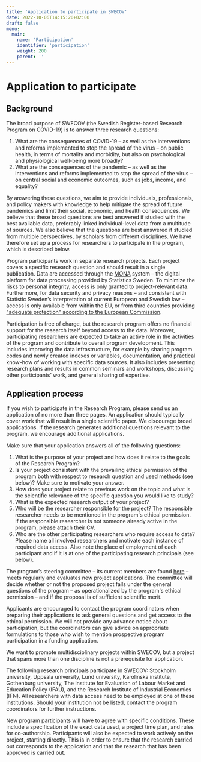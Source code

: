 ```yaml
---
title: 'Application to participate in SWECOV'
date: 2022-10-06T14:15:20+02:00
draft: false
menu:
  main:
    name: 'Participation'
    identifier: 'participation'
    weight: 200
    parent: ''
---
```


# Application to participate

## Background

The broad purpose of SWECOV (the Swedish Register-based Research Program on COVID-19) is to answer three research questions:

  1. What are the consequences of COVID-19 – as well as the interventions and reforms implemented to stop the spread of the virus – on public health, in terms of mortality and morbidity, but also on psychological and physiological well-being more broadly?
  2. What are the consequences of the pandemic – as well as the interventions and reforms implemented to stop the spread of the virus – on central social and economic outcomes, such as jobs, income, and equality?

By answering these questions, we aim to provide individuals, professionals, and policy makers with knowledge to help mitigate the spread of future pandemics and limit their social, economic, and health consequences. We believe that these broad questions are best answered if studied with the best available data, preferably linked individual-level data from a multitude of sources. We also believe that the questions are best answered if studied from multiple perspectives, by scholars from different disciplines. We have therefore set up a process for researchers to participate in the program, which is described below.

Program participants work in separate research projects. Each project covers a specific research question and should result in a single publication. Data are accessed through the [MONA](https://www.scb.se/en/services/ordering-data-and-statistics/ordering-microdata/mona--statistics-swedens-platform-for-access-to-microdata/) system – the digital platform for data processing provided by Statistics Sweden. To minimize the risks to personal integrity, access is only granted to project-relevant data. Furthermore, for data security and privacy reasons – and consistent with Statistic Sweden’s interpretation of current European and Swedish law – access is only available from within the EU, or from third countries providing ["adequate protection" according to the European Commission](https://ec.europa.eu/info/law/law-topic/data-protection/international-dimension-data-protection/adequacy-decisions_en).

Participation is free of charge, but the research program offers no financial support for the research itself beyond access to the data. Moreover, participating researchers are expected to take an active role in the activities of the program and contribute to overall program development. This includes improving the data infrastructure, for example by sharing program codes and newly created indexes or variables, documentation, and practical know-how of working with specific data sources. It also includes presenting research plans and results in common seminars and workshops, discussing other participants’ work, and general sharing of expertise.

## Application process

If you wish to participate in the Research Program, please send us an application of no more than three pages.  An application should typically cover work that will result in a single scientific paper. We discourage broad applications. If the research generates additional questions relevant to the program, we encourage additional applications.

Make sure that your application answers all of the following questions:

  1. What is the purpose of your project and how does it relate to the goals of the Research Program?
  2. Is your project consistent with the prevailing ethical permission of the program both with respect to research question and used methods (see below)? Make sure to motivate your answer.
  3. How does your project relate to previous work on the topic and what is the scientific relevance of the specific question you would like to study?
  4. What is the expected research output of your project?
  5. Who will be the researcher responsible for the project? The responsible researcher needs to be mentioned in the program's ethical permission. If the responsible researcher is not someone already active in the program, please attach their CV.
  6. Who are the other participating researchers who require access to data? Please name all involved researchers and motivate each instance of required data access. Also note the place of employment of each participant and if it is at one of the participating research principals (see below).

The program’s steering committee – its current members are found [here](../aboutus/) – meets regularly and evaluates new project applications. The committee will decide whether or not the proposed project falls under the general questions of the program – as operationalized by the program's ethical permission – and if the proposal is of sufficient scientific merit.

Applicants are encouraged to contact the program coordinators when preparing their applications to ask general questions and get access to the ethical permission. We will not provide any advance notice about participation, but the coordinators can give advice on appropriate formulations to those who wish to mention prospective program participation in a funding application.

We want to promote multidisciplinary projects within SWECOV, but a project that spans more than one discipline is not a prerequisite for application.

The following research principals participate in SWECOV: Stockholm university, Uppsala university, Lund university, Karolinska institute, Gothenburg university, The Institute for Evaluation of Labour Market and Education Policy (IFAU), and the Research Institute of Industrial Economics (IFN). All researchers with data access need to be employed at one of these institutions. Should your institution not be listed, contact the program coordinators for further instructions.

New program participants will have to agree with specific conditions. These include a specification of the exact data used, a project time plan, and rules for co-authorship. Participants will also be expected to work actively on the project, starting directly. This is in order to ensure that the research carried out corresponds to the application and that the research that has been approved is carried out.